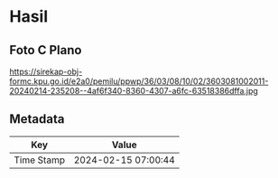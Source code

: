 # Hasil

## Foto C Plano

https://sirekap-obj-formc.kpu.go.id/e2a0/pemilu/ppwp/36/03/08/10/02/3603081002011-20240214-235208--4af6f340-8360-4307-a6fc-63518386dffa.jpg


## Metadata

| Key        | Value               |
| ---------- | ------------------- |
| Time Stamp | 2024-02-15 07:00:44 |



